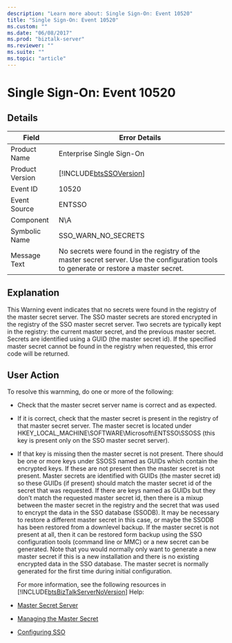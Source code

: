 ```yaml
---
description: "Learn more about: Single Sign-On: Event 10520"
title: "Single Sign-On: Event 10520"
ms.custom: ""
ms.date: "06/08/2017"
ms.prod: "biztalk-server"
ms.reviewer: ""
ms.suite: ""
ms.topic: "article"
---
```

# Single Sign-On: Event 10520
## Details  

| Field | Error Details |
|-----------------|----------------------------------------------------------------------------------------------------------------------------------------|
|  Product Name   |                                                       Enterprise Single Sign-On                                                        |
| Product Version |                                       [!INCLUDE[btsSSOVersion](../includes/btsssoversion-md.md)]                                       |
|    Event ID     |                                                                 10520                                                                  |
|  Event Source   |                                                                 ENTSSO                                                                 |
|    Component    |                                                                  N\A                                                                   |
|  Symbolic Name  |                                                          SSO_WARN_NO_SECRETS                                                           |
|  Message Text   | No secrets were found in the registry of the master secret server. Use the configuration tools to generate or restore a master secret. |

## Explanation  
 This Warning event indicates that no secrets were found in the registry of the master secret server. The SSO master secrets are stored encrypted in the registry of the SSO master secret server. Two secrets are typically kept in the registry: the current master secret, and the previous master secret. Secrets are identified using a GUID (the master secret id). If the specified master secret cannot be found in the registry when requested, this error code will be returned.  

## User Action  
 To resolve this warnming, do one or more of the following:  

- Check that the master secret server name is correct and as expected.  

- If it is correct, check that the master secret is present in the registry of that master secret server. The master secret is located under HKEY_LOCAL_MACHINE\SOFTWARE\Microsoft\ENTSSO\SSOSS (this key is present only on the SSO master secret server).  

- If that key is missing then the master secret is not present. There should be one or more keys under SSOSS named as GUIDs which contain the encrypted keys. If these are not present then the master secret is not present. Master secrets are identified with GUIDs (the master secret id) so these GUIDs (if present) should match the master secret id of the secret that was requested. If there are keys named as GUIDs but they don’t match the requested master secret id, then there is a mixup between the master secret in the registry and the secret that was used to encrypt the data in the SSO database (SSODB). It may be necessary to restore a different master secret in this case, or maybe the SSODB has been restored from a downlevel backup. If the master secret is not present at all, then it can be restored form backup using the SSO configuration tools (command line or MMC) or a new secret can be generated. Note that you would normally only want to generate a new master secret if this is a new installation and there is no existing encrypted data in the SSO database. The master secret is normally generated for the first time during initial configuration.  

  For more information, see the following resources in [!INCLUDE[btsBizTalkServerNoVersion](../includes/btsbiztalkservernoversion-md.md)] Help:  

- [Master Secret Server](../core/master-secret-server.md)  

- [Managing the Master Secret](../core/managing-the-master-secret.md)  

- [Configuring SSO](../core/configuring-sso.md)
